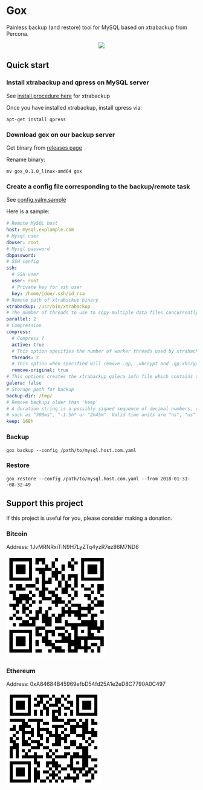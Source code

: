 # Gox

Painless backup (and restore) tool for MySQL based on xtrabackup from Percona.

<p align="center">
  <img src="https://media.giphy.com/media/zcCGBRQshGdt6/giphy.gif">
</p>

## Quick start



### Install xtrabackup and qpress on MySQL server

See [install procedure here](https://www.percona.com/doc/percona-xtrabackup/2.4/index.html#installation) for xtrabackup

Once you have installed xtrabackup, install qpress via:

```
apt-get install qpress
```

### Download gox on our backup server

Get binary from [releases page](https://github.com/toorop/gox/releases)

Rename binary:

```
mv gox_0.1.0_linux-amd64 gox
```

### Create a config file corresponding to the backup/remote task

See [config.yalm.sample](config.yalm.sample)

Here is a sample:

```yaml
# Remote MySQL host
host: mysql.explample.com
# Mysql user
dbuser: root
# Mysql password
dbpassword:
# SSH config
ssh:
  # SSH user
  user: root
  # Private key for ssh user
  key: /home/jdoe/.ssh/id_rsa
# Remote path of xtrabsckup binary
xtrabackup: /usr/bin/xtrabackup
# The number of threads to use to copy multiple data files concurrently when creating a backup
parallel: 2
# Compression 
compress:
  # Compress ?
  active: true
  # This option specifies the number of worker threads used by xtrabackup for parallel data compression
  threads: 2
  # This option when specified will remove .qp, .xbcrypt and .qp.xbcrypt files after decryption and decompression.
  remove-original: true
# This options creates the xtrabackup_galera_info file which contains the local node state at the time of the backup. 
galera: false
# Storage path for backup
backup-dir: /tmp/
# Remove backups older than 'keep' 
# A duration string is a possibly signed sequence of decimal numbers, each with optional fraction and a unit suffix,
# such as "300ms", "-1.5h" or "2h45m". Valid time units are "ns", "us" (or "µs"), "ms", "s", "m", "h".
keep: 168h
```

### Backup

```
gox backup --config /path/to/mysql.host.com.yaml
```

### Restore

```
gox restore --config /path/to/mysql.host.com.yaml --from 2018-01-31--08-32-49
```
## Support this project
If this project is useful for you, please consider making a donation.

### Bitcoin

Address: 1JvMRNRxiTiN9H7LyZTq4yzR7ez86M7ND6

![Bitcoin QR code](https://raw.githubusercontent.com/toorop/wallets/master/btc.png)


### Ethereum

Address: 0xA84684B45969efbD54fd25A1e2eD8C7790A0C497

![ETH QR code](https://raw.githubusercontent.com/toorop/wallets/master/eth.png)